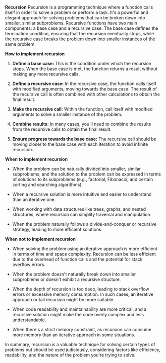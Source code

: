 **Recursion**
Recursion is a programming technique where a function calls itself in order to solve a problem or perform a task. It's a powerful and elegant approach for solving problems that can be broken down into smaller, similar subproblems. Recursive functions have two main components: a base case and a recursive case. The base case defines the termination condition, ensuring that the recursion eventually stops, while the recursive case breaks the problem down into smaller instances of the same problem.

**How to implement recursion**

1. **Define a base case:** This is the condition under which the recursion stops. When the base case is met, the function returns a result without making any more recursive calls.

2. **Define a recursive case:** In the recursive case, the function calls itself with modified arguments, moving towards the base case. The result of the recursive call is often combined with other calculations to obtain the final result.

3. **Make the recursive call:** Within the function, call itself with modified arguments to solve a smaller instance of the problem.

4. **Combine results:** In many cases, you'll need to combine the results from the recursive calls to obtain the final result.

5. **Ensure progress towards the base case:** The recursive call should be moving closer to the base case with each iteration to avoid infinite recursion.

**When to implement recursion**

- When the problem can be naturally divided into smaller, similar subproblems, and the solution to the problem can be expressed in terms of solutions to its subproblems (e.g., factorial, Fibonacci, and certain sorting and searching algorithms).

- When a recursive solution is more intuitive and easier to understand than an iterative one.

- When working with data structures like trees, graphs, and nested structures, where recursion can simplify traversal and manipulation.

- When the problem naturally follows a divide-and-conquer or recursive strategy, leading to more efficient solutions.

**When not to implement recursion**

- When solving the problem using an iterative approach is more efficient in terms of time and space complexity. Recursion can be less efficient due to the overhead of function calls and the potential for stack overflow errors.

- When the problem doesn't naturally break down into smaller subproblems or doesn't exhibit a recursive structure.

- When the depth of recursion is too deep, leading to stack overflow errors or excessive memory consumption. In such cases, an iterative approach or tail recursion might be more suitable.

- When code readability and maintainability are more critical, and a recursive solution might make the code overly complex and less understandable.

- When there's a strict memory constraint, as recursion can consume more memory than an iterative approach in some situations.

In summary, recursion is a valuable technique for solving certain types of problems but should be used judiciously, considering factors like efficiency, readability, and the nature of the problem you're trying to solve.
